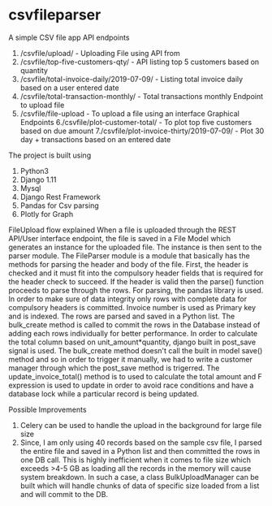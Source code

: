 # csvfileparser
A simple CSV file app
API endpoints
1. /csvfile/upload/ - Uploading File using API from 
2. /csvfile/top-five-customers-qty/ - API listing top 5 customers based on quantity 
3. /csvfile/total-invoice-daily/2019-07-09/ - Listing total invoice daily based on a user entered date
4. /csvfile/total-transaction-monthly/ - Total transactions monthly
Endpoint to upload file
5. /csvfile/file-upload - To upload a file using an interface
Graphical Endpoints
6./csvfile/plot-customer-total/ - To plot top five customers based on due amount
7./csvfile/plot-invoice-thirty/2019-07-09/ - Plot 30 day + transactions based on an entered date

The project is built using
1. Python3
2. Django 1.11
3. Mysql
4. Django Rest Framework
5. Pandas for Csv parsing
6. Plotly for Graph

FileUpload flow explained
When a file is uploaded through the REST API/User interface endpoint, the file is saved in a File Model which generates an instance
for the uploaded file. The instance is then sent to the parser module. The FileParser module is a module that basically
has the methods for parsing the header and body of the file. First, the header is checked and it must fit into the compulsory
header fields that is required for the header check to succeed. If the header is valid then the parse() function proceeds to 
parse through the rows. For parsing, the pandas library is used. In order to make sure of data integrity only rows with 
complete data for compulsory headers is committed. Invoice number is used as Primary key and is indexed. The rows are parsed
and saved in a Python list. The bulk_create method is called to commit the rows in the Database instead of adding each rows
individually for better performance. In order to calculate the total column based on unit_amount*quantity, django built in 
post_save signal is used. The bulk_create method doesn't call the built in model save() method and so in order to trigger it 
manually, we had to write a customer manager through which the post_save method is trigerred. The update_invoice_total() method
is to used to calculate the total amount and F expression is used to update in order to avoid race conditions and have a 
database lock while a particular record is being updated.

Possible Improvements
1. Celery can be used to handle the upload in the background for large file size
2. Since, I am only using 40 records based on the sample csv file, I parsed the entire file and saved in a Python list and then committed the rows in one DB call. This is highly inefficient when it comes to file size which exceeds >4-5 GB as loading all the records in the memory will cause system breakdown. In such a case, a class BulkUploadManager can be built
which will handle chunks of data of specific size loaded from a list and will commit to the DB. 
